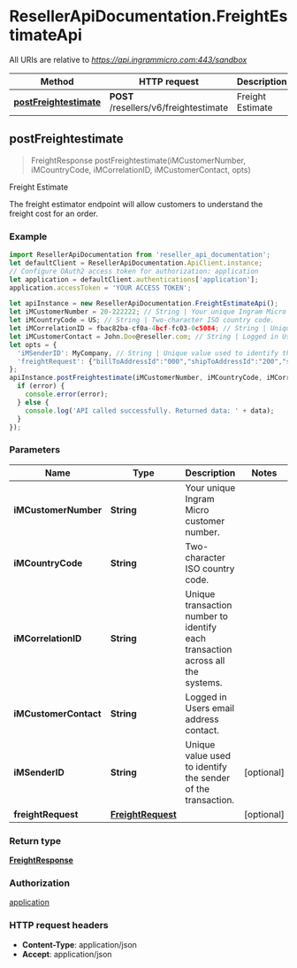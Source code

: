 # ResellerApiDocumentation.FreightEstimateApi

All URIs are relative to *https://api.ingrammicro.com:443/sandbox*

Method | HTTP request | Description
------------- | ------------- | -------------
[**postFreightestimate**](FreightEstimateApi.md#postFreightestimate) | **POST** /resellers/v6/freightestimate | Freight Estimate



## postFreightestimate

> FreightResponse postFreightestimate(iMCustomerNumber, iMCountryCode, iMCorrelationID, iMCustomerContact, opts)

Freight Estimate

The freight estimator endpoint will allow customers to understand the freight cost for an order.

### Example

```javascript
import ResellerApiDocumentation from 'reseller_api_documentation';
let defaultClient = ResellerApiDocumentation.ApiClient.instance;
// Configure OAuth2 access token for authorization: application
let application = defaultClient.authentications['application'];
application.accessToken = 'YOUR ACCESS TOKEN';

let apiInstance = new ResellerApiDocumentation.FreightEstimateApi();
let iMCustomerNumber = 20-222222; // String | Your unique Ingram Micro customer number.
let iMCountryCode = US; // String | Two-character ISO country code.
let iMCorrelationID = fbac82ba-cf0a-4bcf-fc03-0c5084; // String | Unique transaction number to identify each transaction across all the systems.
let iMCustomerContact = John.Doe@reseller.com; // String | Logged in Users email address contact.
let opts = {
  'iMSenderID': MyCompany, // String | Unique value used to identify the sender of the transaction.
  'freightRequest': {"billToAddressId":"000","shipToAddressId":"200","shipToAddress":{"companyName":"ABC TECH","addressLine1":"17501 W 98TH ST SPC 1833","addressLine2":"string","addressLine3":"string","city":"LENEXA","state":"KS","postalCode":"662191736","countryCode":"US"},"lines":[{"customerLineNumber":"001","ingramPartNumber":"A300-123456","quantity":"1","warehouseId":"20","carrierCode":""},{"customerLineNumber":"002","ingramPartNumber":"A300-789012","quantity":"1","warehouseId":"10","carrierCode":""}]} // FreightRequest | 
};
apiInstance.postFreightestimate(iMCustomerNumber, iMCountryCode, iMCorrelationID, iMCustomerContact, opts, (error, data, response) => {
  if (error) {
    console.error(error);
  } else {
    console.log('API called successfully. Returned data: ' + data);
  }
});
```

### Parameters


Name | Type | Description  | Notes
------------- | ------------- | ------------- | -------------
 **iMCustomerNumber** | **String**| Your unique Ingram Micro customer number. | 
 **iMCountryCode** | **String**| Two-character ISO country code. | 
 **iMCorrelationID** | **String**| Unique transaction number to identify each transaction across all the systems. | 
 **iMCustomerContact** | **String**| Logged in Users email address contact. | 
 **iMSenderID** | **String**| Unique value used to identify the sender of the transaction. | [optional] 
 **freightRequest** | [**FreightRequest**](FreightRequest.md)|  | [optional] 

### Return type

[**FreightResponse**](FreightResponse.md)

### Authorization

[application](../README.md#application)

### HTTP request headers

- **Content-Type**: application/json
- **Accept**: application/json

